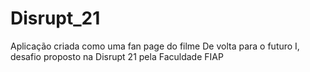 # Disrupt_21
Aplicação criada como uma fan page do filme De volta para o futuro I, desafio proposto na Disrupt 21 pela Faculdade FIAP
